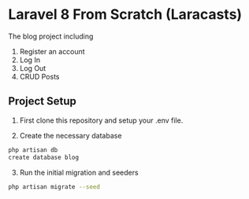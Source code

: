 # Laravel 8 From Scratch (Laracasts)

The blog project including
1. Register an account
2. Log In
3. Log Out
4. CRUD Posts

## Project Setup

1. First clone this repository and setup your .env file.


2. Create the necessary database
```sh
php artisan db
create database blog
```

3. Run the initial migration and seeders
```sh
php artisan migrate --seed
```
